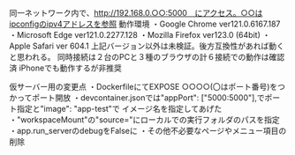 同一ネットワーク内で、http://192.168.0.○○:5000　にアクセス。○○はipconfigのipv4アドレスを参照
動作環境
・Google Chrome ver121.0.6167.187
・Microsoft Edge ver121.0.2277.128
・Mozilla Firefox ver123.0 (64bit)
・Apple Safari ver 604.1
上記バージョン以外は未検証。後方互換性があれば動くと思われる。
同時接続は２台のPCと３種のブラウザの計６接続での動作は確認済
iPhoneでも動作するが非推奨

仮サーバー用の変更点
・DockerfileにてEXPOSE ○○○○(〇はポート番号)をつかってポート開放
・devcontainer.jsonでは"appPort": ["5000:5000"],でポート指定と"image": "app-test"で
イメージ名を指定してあげた
・"workspaceMount"の"source="にローカルでの実行フォルダのパスを指定
・app.run_serverのdebugをFalseに
・その他不必要なページやメニュー項目の削除
